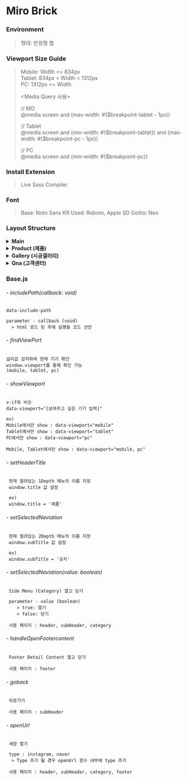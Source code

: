 # Miro Brick

### Environment
> 형태: 반응형 웹

### Viewport Size Guide
> Mobile: Width <= 834px  
> Tablet: 834px < Width < 1312px  
> PC: 1312px <= Width
>
> <Media Query 사용>
> <p>
> // MO <br />
> @media screen and (max-width: #{$breakpoint-tablet - 1px})
> </p>
> <p>
> // Tablet <br />
> @media screen and (min-width: #{$breakpoint-tablet}) and (max-width: #{$breakpoint-pc - 1px}) 
> </p>
> <p>
> // PC <br />
> @media screen and (min-width: #{$breakpoint-pc})
> </p>

### Install Extension
> Live Sass Compiler

### Font
> Base: Noto Sans KR
> Used: Roboto, Apple SD Gothic Neo

### Layout Structure

<details>
    <summary>
        <strong>Main</strong>
    </summary>

> Header
> Category
> Navigation_product
> 
> Main contents
> 
> Footer
</details>

<details>
    <summary>
        <strong>Product (제품)</strong>
    </summary>

> Header
> Category
> Navigation_product
> 
> Product contents
> 
> Footer
</details>

<details>
    <summary>
        <strong>Gallery (시공갤러리)</strong>
    </summary>

> Header
> Category
> Navigation_gallery
> 
> Gallery contents
> 
> Footer
</details>

<details>
    <summary>
        <strong>Qna (고객센터)</strong>
    </summary>

> Header
> Category
> Navigation_qna
> 
> GalleQnary contents
> 
> Footer
</details>


### Base.js

###### - includePath(callback: void)
```
data-include-path

parameter - callback (void)
  > html 로드 된 후에 실행될 코드 선언
```

###### - findViewPort
```
넓이값 감지하여 현재 기기 확인
window.viewport를 통해 확인 가능
(mobile, tablet, pc)
```

###### - showViewport
```
v-if와 비슷
data-viewport="[보여주고 싶은 기기 입력]"

ex)
Mobile에서만 show : data-viewport="mobile"
Tablet에서만 show : data-viewport="tablet"
PC에서만 show : data-viewport="pc"

Mobile, Tablet에서만 show : data-viewport="mobile, pc"
```

###### - setHeaderTitle
```
 현재 열려있는 1Depth 메뉴의 이름 지정
 window.title 값 설정

 ex) 
 window.title = '제품'
```

###### - setSelectedNaviation
```
 현재 열려있는 2Depth 메뉴의 이름 지정
 window.subTitle 값 설정

 ex) 
 window.subTitle = '공지'
```

###### - setSelectedNaviation(value: boolean)
```
 Side Menu (Category) 열고 닫기

 parameter - value (boolean)
    > true: 열기
    > false: 닫기 

 사용 페이지 : header, subHeader, category
```

###### - handleOpenFootercontent
```
 Footer Detail Content 열고 닫기

 사용 페이지 : footer
```

###### - goback
```
 뒤로가기

 사용 페이지 : subHeader
```

###### - openUrl
```
 새창 열기

 type : instagram, naver
  > Type 추가 될 경우 openUrl 함수 내부에 type 추가

 사용 페이지 : header, subHeader, category, footer
```
